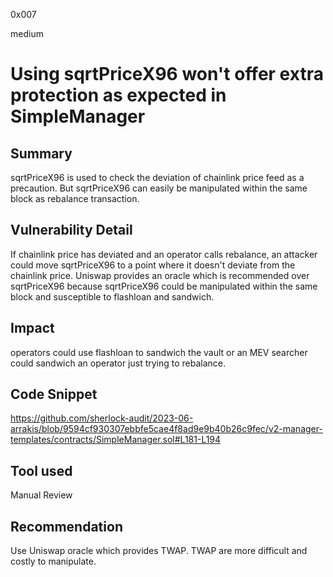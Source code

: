 0x007

medium

# Using sqrtPriceX96 won't offer extra protection as expected in SimpleManager

## Summary
sqrtPriceX96 is used to check the deviation of chainlink price feed as a precaution. But sqrtPriceX96 can easily be manipulated within the same block as rebalance transaction.

## Vulnerability Detail
If chainlink price has deviated and an operator calls rebalance, an attacker could move sqrtPriceX96 to a point where it doesn't deviate from the chainlink price. Uniswap provides an oracle which is recommended over sqrtPriceX96 because sqrtPriceX96 could be manipulated within the same block and susceptible to flashloan and sandwich.

## Impact
operators could use flashloan to sandwich the vault or an MEV searcher could sandwich an operator just trying to rebalance.

## Code Snippet
https://github.com/sherlock-audit/2023-06-arrakis/blob/9594cf930307ebbfe5cae4f8ad9e9b40b26c9fec/v2-manager-templates/contracts/SimpleManager.sol#L181-L194

## Tool used

Manual Review

## Recommendation
Use Uniswap oracle which provides TWAP. TWAP are more difficult and costly to manipulate.
